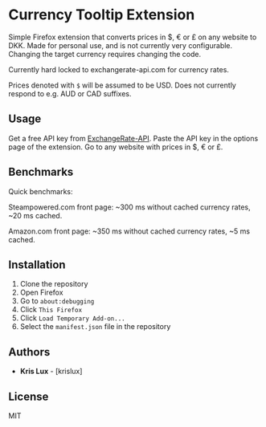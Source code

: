 # Currency Tooltip Extension

Simple Firefox extension that converts prices in $, € or £ on any website to DKK.
Made for personal use, and is not currently very configurable. Changing the target currency requires changing the code.

Currently hard locked to exchangerate-api.com for currency rates.

Prices denoted with `$` will be assumed to be USD. Does not currently respond to e.g. AUD or CAD suffixes.

## Usage

Get a free API key from [ExchangeRate-API](https://www.exchangerate-api.com/).
Paste the API key in the options page of the extension.
Go to any website with prices in $, € or £.

## Benchmarks

Quick benchmarks:

Steampowered.com front page: ~300 ms without cached currency rates, ~20 ms cached.

Amazon.com front page: ~350 ms without cached currency rates, ~5 ms cached.

## Installation

1. Clone the repository
2. Open Firefox
3. Go to `about:debugging`
4. Click `This Firefox`
5. Click `Load Temporary Add-on...`
6. Select the `manifest.json` file in the repository

## Authors

* **Kris Lux** - [krislux]

## License

MIT